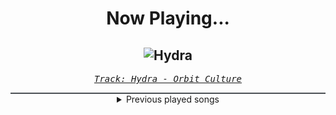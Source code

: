 <div align="center"> 
<h1>Now Playing...</h1>

![Hydra](https://i.scdn.co/image/ab67616d00001e02dce3dcf70906bd7970a650d2)
--
_<samp><a href="https://open.spotify.com/track/24hTw9XNGHcdxc3nukxy5S">Track: Hydra - Orbit Culture</a></samp>_

<div style="border: 1px #4B5054 solid"></div>
<details>
  <summary>
    Previous played songs
  </summary>
  <table>
    <thead>
      <tr>
        <th>
          Artist
        </th>
        <th>
          Song
        </th>
        <th>
          Link
        </th>
      </tr>
    </thead>
    <tbody>
      <tr><td>Orbit Culture</td><td>Hydra</td><td><a href="https://open.spotify.com/track/24hTw9XNGHcdxc3nukxy5S">https://open.spotify.com/track/24hTw9XNGHcdxc3nukxy5S</a></td></tr><tr><td>Orbit Culture</td><td>Death Above Life</td><td><a href="https://open.spotify.com/track/4UAEU0YaHW4o6Dh5irv9Dv">https://open.spotify.com/track/4UAEU0YaHW4o6Dh5irv9Dv</a></td></tr><tr><td>Orbit Culture</td><td>Nerve</td><td><a href="https://open.spotify.com/track/7axsqaUbWaD2MMnIiJUv36">https://open.spotify.com/track/7axsqaUbWaD2MMnIiJUv36</a></td></tr><tr><td>Orbit Culture</td><td>The Tales of War</td><td><a href="https://open.spotify.com/track/1hOOJBNK0fuRIyEytMkx07">https://open.spotify.com/track/1hOOJBNK0fuRIyEytMkx07</a></td></tr><tr><td>Bad Omens</td><td>Specter</td><td><a href="https://open.spotify.com/track/5krhWYmWIKJhI96deUujm8">https://open.spotify.com/track/5krhWYmWIKJhI96deUujm8</a></td></tr><tr><td>Bad Omens</td><td>Specter</td><td><a href="https://open.spotify.com/track/5krhWYmWIKJhI96deUujm8">https://open.spotify.com/track/5krhWYmWIKJhI96deUujm8</a></td></tr><tr><td>Bad Omens</td><td>Specter</td><td><a href="https://open.spotify.com/track/5krhWYmWIKJhI96deUujm8">https://open.spotify.com/track/5krhWYmWIKJhI96deUujm8</a></td></tr><tr><td>Bad Omens</td><td>Specter</td><td><a href="https://open.spotify.com/track/5krhWYmWIKJhI96deUujm8">https://open.spotify.com/track/5krhWYmWIKJhI96deUujm8</a></td></tr><tr><td>Schmüsi</td><td>Letztes JBB Qualifikation 11</td><td><a href="https://open.spotify.com/track/4XTvhWyFaoVWQGQQxCufMn">https://open.spotify.com/track/4XTvhWyFaoVWQGQQxCufMn</a></td></tr><tr><td>Poppy</td><td>End of You</td><td><a href="https://open.spotify.com/track/0PsFsv5xUyX06ZhIEtFkeA">https://open.spotify.com/track/0PsFsv5xUyX06ZhIEtFkeA</a></td></tr><tr><td>Poppy</td><td>End of You</td><td><a href="https://open.spotify.com/track/0PsFsv5xUyX06ZhIEtFkeA">https://open.spotify.com/track/0PsFsv5xUyX06ZhIEtFkeA</a></td></tr><tr><td>Poppy</td><td>End of You</td><td><a href="https://open.spotify.com/track/0PsFsv5xUyX06ZhIEtFkeA">https://open.spotify.com/track/0PsFsv5xUyX06ZhIEtFkeA</a></td></tr><tr><td>Fabvl</td><td>UNHOLY HYMN</td><td><a href="https://open.spotify.com/track/0kSCbVmHm9sy1Yf75Qcu2h">https://open.spotify.com/track/0kSCbVmHm9sy1Yf75Qcu2h</a></td></tr><tr><td>Fabvl</td><td>UNHOLY HYMN</td><td><a href="https://open.spotify.com/track/0kSCbVmHm9sy1Yf75Qcu2h">https://open.spotify.com/track/0kSCbVmHm9sy1Yf75Qcu2h</a></td></tr><tr><td>Fabvl</td><td>UNHOLY HYMN</td><td><a href="https://open.spotify.com/track/0kSCbVmHm9sy1Yf75Qcu2h">https://open.spotify.com/track/0kSCbVmHm9sy1Yf75Qcu2h</a></td></tr><tr><td>Fabvl</td><td>UNHOLY HYMN</td><td><a href="https://open.spotify.com/track/0kSCbVmHm9sy1Yf75Qcu2h">https://open.spotify.com/track/0kSCbVmHm9sy1Yf75Qcu2h</a></td></tr><tr><td>Fabvl</td><td>UNHOLY HYMN</td><td><a href="https://open.spotify.com/track/0kSCbVmHm9sy1Yf75Qcu2h">https://open.spotify.com/track/0kSCbVmHm9sy1Yf75Qcu2h</a></td></tr><tr><td>Fabvl</td><td>UNHOLY HYMN</td><td><a href="https://open.spotify.com/track/0kSCbVmHm9sy1Yf75Qcu2h">https://open.spotify.com/track/0kSCbVmHm9sy1Yf75Qcu2h</a></td></tr><tr><td>Fabvl</td><td>UNHOLY HYMN</td><td><a href="https://open.spotify.com/track/0kSCbVmHm9sy1Yf75Qcu2h">https://open.spotify.com/track/0kSCbVmHm9sy1Yf75Qcu2h</a></td></tr><tr><td>Schmüsi</td><td>Letztes JBB Qualifikation 11</td><td><a href="https://open.spotify.com/track/4XTvhWyFaoVWQGQQxCufMn">https://open.spotify.com/track/4XTvhWyFaoVWQGQQxCufMn</a></td></tr>
    </tbody>
  </table>
</details>

</div>
